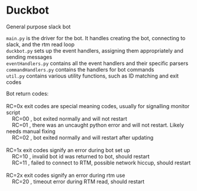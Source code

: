# Duckbot
General purpose slack bot

`main.py` is the driver for the bot. It handles creating the bot, connecting to slack, and the rtm read loop
</br>`duckbot.py` sets up the event handlers, assigning them appropriately and sending messages
</br>`eventHandlers.py` contains all the event handlers and their specific parsers
</br>`commandHandlers.py` contains the handlers for bot commands
</br>`util.py` contains various utility functions, such as ID matching and exit codes

Bot return codes:</br>
</br>RC=0x exit codes are special meaning codes, usually for signalling monitor script
</br>&nbsp;&nbsp;&nbsp;&nbsp;RC=00 , bot exited normally and will not restart
</br>&nbsp;&nbsp;&nbsp;&nbsp;RC=01 , there was an uncaught python error and will not restart. Likely needs manual fixing
</br>&nbsp;&nbsp;&nbsp;&nbsp;RC=02 , bot exited normally and will restart after updating
</br>
</br>RC=1x exit codes signify an error during bot set up
</br>&nbsp;&nbsp;&nbsp;&nbsp;RC=10 , invalid bot id was returned to bot, should restart
</br>&nbsp;&nbsp;&nbsp;&nbsp;RC=11 , failed to connect to RTM, possible network hiccup, should restart
</br>
</br>RC=2x exit codes signify an error during rtm use
</br>&nbsp;&nbsp;&nbsp;&nbsp;RC=20 , timeout error during RTM read, should restart
